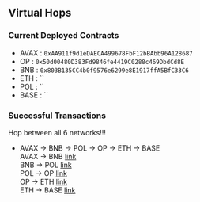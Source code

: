 ## Virtual Hops

### Current Deployed Contracts

- AVAX : `0xAA911f9d1eDAECA499678FbF12bBAbb96A128687`
- OP : `0x50d00480D383Fd9846fe4419C0288c469DbdCd8E`
- BNB : `0x803B135CC4b0f9576e6299e8E1917ffA5BfC33C6`
- ETH : ``
- POL : ``
- BASE : ``

### Successful Transactions

Hop between all 6 networks!!!


- AVAX -> BNB -> POL -> OP -> ETH -> BASE   
  AVAX ->  BNB  [link](https://ccip.chain.link/msg/0x9c3e37c816751d576ab86b17118e4ef764e59ab955bee5237f0d73158d42e5ce)    
  BNB  ->  POL  [link](https://ccip.chain.link/msg/0x2d06e5eae21ad9b52944ca1f3e9105224438fda98406b2de0669cc54376f9e7c)    
  POL  ->  OP   [link](https://ccip.chain.link/msg/0xf0ff6ebd03f8ba9ee8be585dc85664541d64f63d16f20e58c19981bf68bd3180)    
  OP   ->  ETH  [link](https://ccip.chain.link/msg/0x99f5d51b14ba6e825377c799dbcb4ab3623d445d4ddb7d5a4d15dc2c3803b1a4)    
  ETH  ->  BASE [link](https://ccip.chain.link/msg/0x155412159dbc4373ef2cda1e764bddb86a4d69cb3a8555333777c798ae9c1aaa)    

